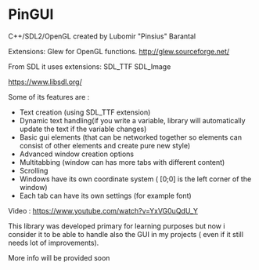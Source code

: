 # PinGUI

C++/SDL2/OpenGL created by Lubomir "Pinsius" Barantal
 
 Extensions: 
 Glew for OpenGL functions.
 http://glew.sourceforge.net/ 
 
 From SDL it uses extensions:
  SDL_TTF
  SDL_Image
 
 https://www.libsdl.org/
 
Some of its features are :
- Text creation (using SDL_TTF extension)
- Dynamic text handling(if you write a variable, library will automatically update the text if the variable changes)
- Basic gui elements (that can be networked together so elements can consist of other elements and create pure new style)
- Advanced window creation options
- Multitabbing (window can has more tabs with different content)
- Scrolling
- Windows have its own coordinate system ( [0;0] is the left corner of the window)
- Each tab can have its own settings (for example font)


Video : https://www.youtube.com/watch?v=YxVG0uQdU_Y


This library was developed primary for learning purposes but now i consider it to be able
to handle also the GUI in my projects ( even if it still needs lot of improvements).

More info will be provided soon
